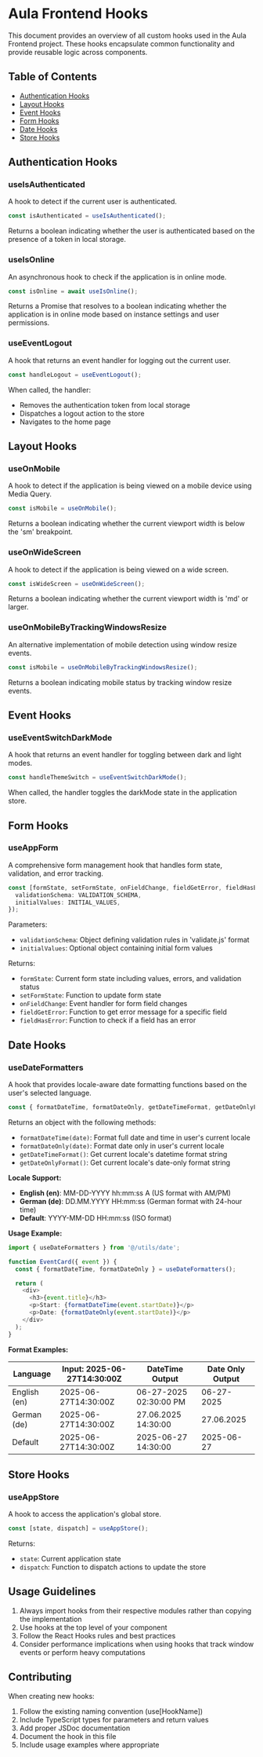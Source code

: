 # Aula Frontend Hooks

This document provides an overview of all custom hooks used in the Aula Frontend project. These hooks encapsulate common functionality and provide reusable logic across components.

## Table of Contents

- [Authentication Hooks](#authentication-hooks)
- [Layout Hooks](#layout-hooks)
- [Event Hooks](#event-hooks)
- [Form Hooks](#form-hooks)
- [Date Hooks](#date-hooks)
- [Store Hooks](#store-hooks)

## Authentication Hooks

### useIsAuthenticated

A hook to detect if the current user is authenticated.

```typescript
const isAuthenticated = useIsAuthenticated();
```

Returns a boolean indicating whether the user is authenticated based on the presence of a token in local storage.

### useIsOnline

An asynchronous hook to check if the application is in online mode.

```typescript
const isOnline = await useIsOnline();
```

Returns a Promise that resolves to a boolean indicating whether the application is in online mode based on instance settings and user permissions.

### useEventLogout

A hook that returns an event handler for logging out the current user.

```typescript
const handleLogout = useEventLogout();
```

When called, the handler:

- Removes the authentication token from local storage
- Dispatches a logout action to the store
- Navigates to the home page

## Layout Hooks

### useOnMobile

A hook to detect if the application is being viewed on a mobile device using Media Query.

```typescript
const isMobile = useOnMobile();
```

Returns a boolean indicating whether the current viewport width is below the 'sm' breakpoint.

### useOnWideScreen

A hook to detect if the application is being viewed on a wide screen.

```typescript
const isWideScreen = useOnWideScreen();
```

Returns a boolean indicating whether the current viewport width is 'md' or larger.

### useOnMobileByTrackingWindowsResize

An alternative implementation of mobile detection using window resize events.

```typescript
const isMobile = useOnMobileByTrackingWindowsResize();
```

Returns a boolean indicating mobile status by tracking window resize events.

## Event Hooks

### useEventSwitchDarkMode

A hook that returns an event handler for toggling between dark and light modes.

```typescript
const handleThemeSwitch = useEventSwitchDarkMode();
```

When called, the handler toggles the darkMode state in the application store.

## Form Hooks

### useAppForm

A comprehensive form management hook that handles form state, validation, and error tracking.

```typescript
const [formState, setFormState, onFieldChange, fieldGetError, fieldHasError] = useAppForm({
  validationSchema: VALIDATION_SCHEMA,
  initialValues: INITIAL_VALUES,
});
```

Parameters:

- `validationSchema`: Object defining validation rules in 'validate.js' format
- `initialValues`: Optional object containing initial form values

Returns:

- `formState`: Current form state including values, errors, and validation status
- `setFormState`: Function to update form state
- `onFieldChange`: Event handler for form field changes
- `fieldGetError`: Function to get error message for a specific field
- `fieldHasError`: Function to check if a field has an error

## Date Hooks

### useDateFormatters

A hook that provides locale-aware date formatting functions based on the user's selected language.

```typescript
const { formatDateTime, formatDateOnly, getDateTimeFormat, getDateOnlyFormat } = useDateFormatters();
```

Returns an object with the following methods:

- `formatDateTime(date)`: Format full date and time in user's current locale
- `formatDateOnly(date)`: Format date only in user's current locale
- `getDateTimeFormat()`: Get current locale's datetime format string
- `getDateOnlyFormat()`: Get current locale's date-only format string

**Locale Support:**

- **English (en)**: MM-DD-YYYY hh:mm:ss A (US format with AM/PM)
- **German (de)**: DD.MM.YYYY HH:mm:ss (German format with 24-hour time)
- **Default**: YYYY-MM-DD HH:mm:ss (ISO format)

**Usage Example:**

```typescript
import { useDateFormatters } from '@/utils/date';

function EventCard({ event }) {
  const { formatDateTime, formatDateOnly } = useDateFormatters();

  return (
    <div>
      <h3>{event.title}</h3>
      <p>Start: {formatDateTime(event.startDate)}</p>
      <p>Date: {formatDateOnly(event.startDate)}</p>
    </div>
  );
}
```

**Format Examples:**

| Language     | Input: 2025-06-27T14:30:00Z | DateTime Output        | Date Only Output |
| ------------ | --------------------------- | ---------------------- | ---------------- |
| English (en) | 2025-06-27T14:30:00Z        | 06-27-2025 02:30:00 PM | 06-27-2025       |
| German (de)  | 2025-06-27T14:30:00Z        | 27.06.2025 14:30:00    | 27.06.2025       |
| Default      | 2025-06-27T14:30:00Z        | 2025-06-27 14:30:00    | 2025-06-27       |

## Store Hooks

### useAppStore

A hook to access the application's global store.

```typescript
const [state, dispatch] = useAppStore();
```

Returns:

- `state`: Current application state
- `dispatch`: Function to dispatch actions to update the store

## Usage Guidelines

1. Always import hooks from their respective modules rather than copying the implementation
2. Use hooks at the top level of your component
3. Follow the React Hooks rules and best practices
4. Consider performance implications when using hooks that track window events or perform heavy computations

## Contributing

When creating new hooks:

1. Follow the existing naming convention (use[HookName])
2. Include TypeScript types for parameters and return values
3. Add proper JSDoc documentation
4. Document the hook in this file
5. Include usage examples where appropriate
